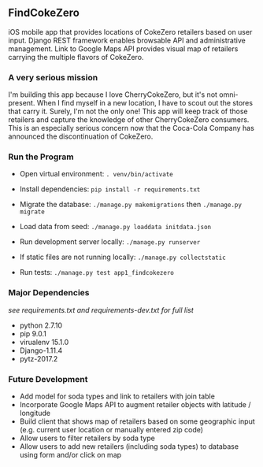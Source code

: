 ## FindCokeZero
iOS mobile app that provides locations of CokeZero retailers based on user input. Django REST framework enables browsable API and administrative management. Link to Google Maps API provides visual map of retailers carrying the multiple flavors of CokeZero.

### A very serious mission
I'm building this app because I love CherryCokeZero, but it's not omni-present. When I find myself in a new location, I have to scout out the stores that carry it. Surely, I'm not the only one! This app will keep track of those retailers and capture the knowledge of other CherryCokeZero consumers. This is an especially serious concern now that the Coca-Cola Company has announced the discontinuation of CokeZero.  

### Run the Program
- Open virtual environment: `. venv/bin/activate`
- Install dependencies: `pip install -r requirements.txt`
- Migrate the database: `./manage.py makemigrations` then `./manage.py migrate`
- Load data from seed: `./manage.py loaddata initdata.json`
- Run development server locally: `./manage.py runserver`

- If static files are not running locally: `./manage.py collectstatic`
- Run tests: `./manage.py test app1_findcokezero`

### Major Dependencies
*see requirements.txt and requirements-dev.txt for full list*
- python 2.7.10
- pip 9.0.1
- virualenv 15.1.0
- Django-1.11.4
- pytz-2017.2

### Future Development
- Add model for soda types and link to retailers with join table  
- Incorporate Google Maps API to augment retailer objects with latitude / longitude
- Build client that shows map of retailers based on some geographic input (e.g. current user location or manually entered zip code)
- Allow users to filter retailers by soda type
- Allow users to add new retailers (including soda types) to database using form and/or click on map
